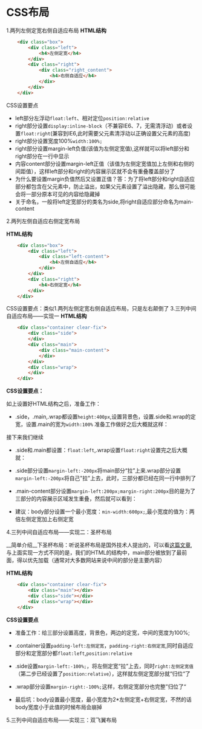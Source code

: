 # CSS布局
1.两列左侧定宽右侧自适应布局
__HTML结构__
```html
	<div class="box">
		<div class="left">
			<h4>左侧定宽</h4>
		</div>
		<div class="right">
			<div class="right_content">
				<h4>右侧自适应</h4>
			</div>
		</div>
	</div>
```
CSS设置要点
- left部分左浮动`float:left`、相对定位`position:relative`
- right部分设置`display:inline-block`（不兼容IE6、7，无需清浮动）或者设置`float:right`(兼容到IE6,此时需要父元素清浮动以正确设置父元素的高度)
- right部分设置宽度100%`width:100%;`
- right部分设置margin-left负值(该值为左侧定宽值),这样就可以将left部分和right部分在一行中显示
- 内容content部分设置margin-left正值（该值为左侧定宽值加上左侧和右侧的间距值），这样left部分和right的内容展示区就不会有重叠覆盖部分了
- 为什么要设置margin负值然后又设置正值？答：为了将left部分和right自适应部分都包含在父元素中，防止溢出，如果父元素设置了溢出隐藏，那么很可能会将一部分原本可见的内容给隐藏掉
- 关于命名，一般将left定宽部分的类名为side,将right自适应部分命名为main-content

2.两列左侧自适应右侧定宽布局

__HTML结构__
```HTML
	<div class="box">
		<div class="left">
			<div class="left-content">
				<h4>左侧自适应</h4>
			</div>
		</div>
		<div class="right">
			<h4>右侧定宽</h4>
		</div>
	</div>
```
CSS设置要点：类似1.两列左侧定宽右侧自适应布局，只是左右颠倒了
3.三列中间自适应布局——实现一
__HTML结构__
```html
	<div class="container clear-fix">
		<div class="side">
		</div>
		<div class="main">
			<div class="main-content">
			</div>
		</div>
		<div class="wrap">
		</div>
	</div>
```
__CSS设置要点：__

如上设置好HTML结构之后，准备工作：
- .side，.main,.wrap都设置`height:400px`,设置背景色，设置.side和.wrap的定宽，设置.main的宽为`width:100%`
准备工作做好之后大概就这样：

接下来我们继续
- .side和.main都设置：`float:left`,.wrap设置`float:right`设置完之后大概就：


- .side部分设置`margin-left:-200px`将main部分“拉”上来.wrap部分设置`margin-left:-200px`将自己"拉"上去，此时，三部分都已经在同一行中排列了


- .main-content部分设置`margin-left:200px;margin-right:200px`目的是为了三部分的内容展示区域发生重叠，然后就可以看到：


- 建议：body部分设置一个最小宽度：`min-width:600px;`,最小宽度的值为：两倍左侧定宽加上右侧定宽

4.三列中间自适应布局——实现二：圣杯布局

__简单介绍__下圣杯布局：听说圣杯布局是国外技术人提出的，可以看[这篇文章](https://alistapart.com/article/holygrail),与上面实现一方式不同的是，我们的HTML的结构中，main部分被放到了最前面，得以优先加载（通常对大多数网站来说中间的部分是主要内容）

__HTML结构__
```html
	<div class="container clear-fix">
		<div class="main"></div>
		<div class="side"></div>
		<div class="wrap"></div>
	</div>
```

__CSS设置要点__
- 准备工作：给三部分设置高度，背景色，两边的定宽，中间的宽度为100%;


- .container设置`padding-left:左侧定宽`，`padding-right:右侧定宽`,同时自适应部分和定宽部分都`float:left`,`position:relative`


- .side设置`margin-left:-100%;`，将左侧定宽“拉”上去，同时`right:左侧定宽值`（第二步已经设置了`position:relative`），这样就左侧定宽部分就“归位“了


- .wrap部分设置`margin-right:-100%;`这样，右侧定宽部分也完整”归位了“


- 最后坑：body设置最小宽度，最小宽度为2*左侧定宽+右侧定宽，不然的话body宽度小于此值的时候布局会崩掉

5.三列中间自适应布局——实现三：双飞翼布局

